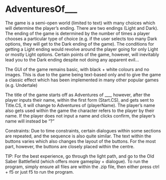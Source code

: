 # AdventuresOf___

The game is a semi-open world (limited to text) with many choices which will determine the player’s ending. There are two endings (Light and Dark). The ending of the game is determined by the number of times a player chooses a particular type of choice (e.g. if the user selects too many Dark options, they will get to the Dark ending of the game). The conditions for getting a Light ending would revolve around the player going for only Light or mostly Light options. Certain points of the game, however, will inevitably lead you to the Dark ending despite not doing any apparent evil…

The GUI of the game remains basic, with black + white colours and no images. This is due to the game being text-based only and to give the game a classic effect which has been implemented in many other popular games (e.g. Undertale)

The title of the game starts off as Adventures of ___, however, after the player inputs their name, within the first form (Start.CS), and gets sent to Title.CS, it will change to Adventures of (playerName). The player’s name also gets used within the game the character refers to the player by their name. If the player does not input a name and clicks confirm, the player’s name will instead be “?” 

Constraints: Due to time constraints, certain dialogues within some sections are repeated, and the sequence is also quite similar. The text within the buttons varies which also changes the layout of the buttons. For the most part, however, the buttons are closely placed within the centre.

TIP: For the best experience, go through the light path, and go to the Old Saber Battlefield (which offers more gameplay + dialogue). To run the program, simply ensure all files are within the .zip file, then either press ctrl + f5 or just f5 to run the program.

